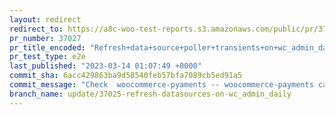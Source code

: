 ```yaml
---
layout: redirect
redirect_to: https://a8c-woo-test-reports.s3.amazonaws.com/public/pr/37027/e2e/index.html
pr_number: 37027
pr_title_encoded: "Refresh+data+source+poller+transients+on+wc_admin_daily"
pr_test_type: e2e
last_published: "2023-03-14 01:07:49 +0000"
commit_sha: 6acc429863ba9d58540feb57bfa7089cb5ed91a5
commit_message: "Check  woocommerce-pyaments -- woocommerce-payments can override paym…"
branch_name: update/37025-refresh-datasources-on-wc_admin_daily
---
```

